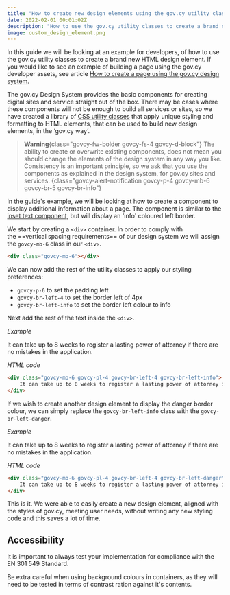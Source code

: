 ```yaml
---
title: "How to create new design elements using the gov.cy utility classes"
date: 2022-02-01 00:01:02Z
description: "How to use the gov.cy utility classes to create a brand new HTML design element."
image: custom_design_element.png
---
```


In this guide we will be looking at an example for developers, of how to use the gov.cy utility classes to create a brand new HTML design element. If you would like to see an example of building a page using the gov.cy developer assets, see article [How to create a page using the gov.cy design system](../create_a_page).

The gov.cy Design System provides the basic components for creating digital sites and service straight out of the box. There may be cases where these components will not be enough to build all services or sites, so we have created a library of [CSS utility classes](../../css_utilities) that apply unique styling and formatting to HTML elements, that can be used to build new design elements, in the ‘gov.cy way’.

> **Warning**{class="govcy-fw-bolder govcy-fs-4 govcy-d-block"}
>The ability to create or overwrite existing components, does not mean you should change the elements of the design system in any way you like. Consistency is an important principle, so we ask that you use the components as explained in the design system, for gov.cy sites and services.
{class="govcy-alert-notification govcy-p-4 govcy-mb-6 govcy-br-5 govcy-br-info"}

In the guide's example, we will be looking at how to create a component to display additional information about a page. The component is similar to the [inset text component](../../components/inset_text/), but will display an 'info' coloured left border.

We start by creating a `<div>` container. In order to comply with the ==vertical spacing requirements== of our design system we will assign the `govcy-mb-6` class in our `<div>`.

```html
<div class="govcy-mb-6"></div>
```

We can now add the rest of the utility classes to apply our styling preferences:
- `govcy-p-6` to set the padding left
- `govcy-br-left-4` to set the border left of 4px
- `govcy-br-left-info` to set the border left colour to info

Next add the rest of the text inside the `<div>`.

*Example*
<div class="govcy-container govcy-p-4 govcy-br-1 govcy-br-standard govcy-mb-4">
<div class="govcy-mb-6 govcy-pl-4 govcy-br-left-4 govcy-br-left-info">
    It can take up to 8 weeks to register a lasting power of attorney if there are no mistakes in the application.
</div>
</div>

*HTML code*
```html
<div class="govcy-mb-6 govcy-pl-4 govcy-br-left-4 govcy-br-left-info">
    It can take up to 8 weeks to register a lasting power of attorney if there are no mistakes in the application.
</div>
```
If we wish to create another design element to display the danger border colour, we can simply replace the `govcy-br-left-info` class with the `govcy-br-left-danger`.

*Example*
<div class="govcy-container govcy-p-4 govcy-br-1 govcy-br-standard govcy-mb-4">
<div class="govcy-mb-6 govcy-pl-4 govcy-br-left-4 govcy-br-left-danger">
    It can take up to 8 weeks to register a lasting power of attorney if there are no mistakes in the application.
</div>
</div>

*HTML code*
```html
<div class="govcy-mb-6 govcy-pl-4 govcy-br-left-4 govcy-br-left-danger">
    It can take up to 8 weeks to register a lasting power of attorney if there are no mistakes in the application.
</div>
```

This is it. We were able to easily create a new design element, aligned with the styles of gov.cy, meeting user needs, without writing any new styling code and this saves a lot of time.

## Accessibility
It is important to always test your implementation for compliance with the EN 301 549 Standard. 

Be extra careful when using background colours in containers, as they will need to be tested in terms of contrast ration against it's contents. 
